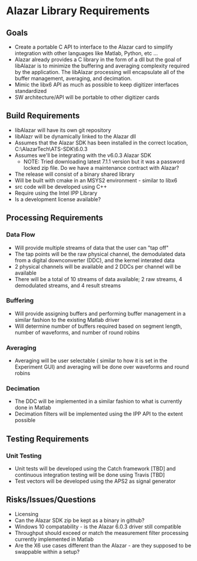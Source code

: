 # Alazar Library Requirements

## Goals
* Create a portable C API to interface to the Alazar card to simplify integration with other languages like Matlab, Python, etc ...
 * Alazar already provides a C library in the form of a dll but the goal of libAlazar is to minimize the buffering and averaging complexity required by the application.  The libAlazar processing will encapsulate all of the buffer management, averaging, and decimation.
* Mimic the libx6 API as much as possible to keep digitizer interfaces standardized
* SW architecture/API will be portable to other digitizer cards

## Build Requirements
* libAlazar will have its own git repository
* libAlazr will be dynamically linked to the Alazar dll 
 * Assumes that the Alazar SDK has been installed in the correct location, C:\AlazarTech\ATS-SDK\6.0.3
 * Assumes we'll be integrating with the v6.0.3 Alazar SDK
   * NOTE: Tried downloading latest 7.1.1 version but it was a password locked zip file.  Do we have a maintenance contract with Alazar?
* The release will consist of a binary shared library
* Will be built with cmake in an MSYS2 environment - similar to libx6
* src code will be developed using C++
* Require using the Intel IPP Library
 * Is a development license available? 


## Processing Requirements
### Data Flow
* Will provide multiple streams of data that the user can "tap off"
 * The tap points will be the raw physical channel, the demodulated data from a digital downconverter (DDC), and the kernel interated data
* 2 physical channels will be available and 2 DDCs per channel will be available
 * There will be a total of 10 streams of data available; 2 raw streams, 4 demodulated streams, and 4 result streams
 
### Buffering
* Will provide assigning buffers and performing buffer management in a similar fashion to the existing Matlab driver
 * Will determine number of buffers required based on segment length, number of waveforms, and number of round robins
 
### Averaging
* Averaging will be user selectable ( similar to how it is set in the Experiment GUI) and averaging will be done over waveforms and round robins

### Decimation
* The DDC will be implemented in a similar fashion to what is currently done in Matlab
* Decimation filters will be implemented using the IPP API to the extent possible

## Testing Requirements

### Unit Testing
* Unit tests will be developed using the Catch framework [TBD] and continuous
integration testing will be done using Travis [TBD]
* Test vectors will be developed using the APS2 as signal generator

## Risks/Issues/Questions
* Licensing
 * Can the Alazar SDK zip be kept as a binary in github?
* Windows 10 compatability - is the Alazar 6.0.3 driver still compatible
* Throughput should exceed or match the measurement filter processing currently implemented in Matlab
* Are the X6 use cases different than the Alazar - are they supposed to be swappable within a setup?
